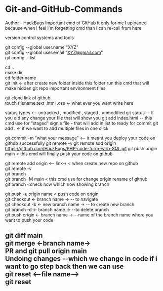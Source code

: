 # Git-and-GitHub-Commands
Author - HackBugs
Important cmd of GitHub it only for me I uploaded because when I feel I'm forgetting cmd than i can re-call from here

version control systems and tools

git config --global user.name "XYZ"  
git config --global user.email "XYZ@gmail.com"  
git config --list  

cd ..  
make dir  
cd folder name  
git init <- after create new folder inside this folder run this cmd that will make hidden git repo important environment files 

git clone link of github  
touch filename.text .html .css <- what ever you want write here

status types <-- untracked , modified , staged , unmodified
git status -- if you did any change your file that will show you 
git add index.html -- this cmd use for "staged" signle file - that will add in list to ready for commit
git add . <- if we want to add multiple files in one click
  
git commit -m "what your message" <-- it meant you deploy your code on github successfully 
git remote -v
git remote add origin https://github.com/HackBugs/PHP-code-form-wirh-SQL.git
git push origin main < this cmd will finally push your code on github  

git remote add origin <-- link-> < when create new repo on github  
git remote -v  
git branch  
git branch -M main < this cmd use for change origin rename of github  
git branch <check now which now showing branch  

git push -u origin name < push code on origin  
git checkout <- branch name -> -- to navigate  
git checkout -b <- new branch name -> -- to create new branch  
git branch -d <- branch name -> --to delete branch  
git push origin <- branch name -> --name of the branch name where you want to push your code  

git diff main  
git merge <-branch name->  
PR and git pull origin main  
Undoing changes --which we change in code if i want to go step back then we can use  
git reset <--file name-->  
git reset 
------------------------------------------------------------------------------------------